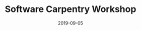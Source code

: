 ---
title: Software Carpentry Workshop
date: 2019-09-05
end_date: 2019-09-06
instructors:
- Pat Schloss
- Ry4an Brase
- Dana King
- Jingqun Ma
helpers:
- Begum Topcuoglu
- Bradley Dice
- Jason Tallant
site: https://UMSWC.github.io/2019-09-05-umich
etherpad: https://pad.carpentries.org/2019-09-05-UMich
eventbrite: 
material: The Unix Shell, Programming in R, Version Control with Git
audience: 
---